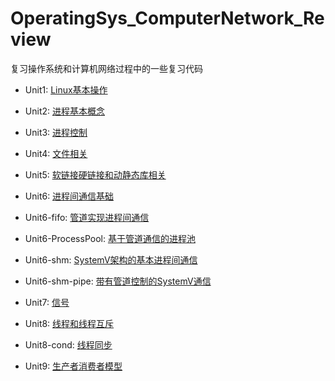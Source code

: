 # OperatingSys_ComputerNetwork_Review
复习操作系统和计算机网络过程中的一些复习代码

- Unit1: [Linux基本操作](./复习一.Linux基础知识预备.md)

- Unit2: [进程基本概念](./复习二.进程.md)

- Unit3: [进程控制](./复习三.进程控制.md)

- Unit4: [文件相关](./复习四.基础IO和文件系统.md)

- Unit5: [软链接硬链接和动静态库相关](./复习五.软硬链接和动静态库.md)

- Unit6: [进程间通信基础](./复习六.进程间通信.md)

- Unit6-fifo: [管道实现进程间通信](./复习六.进程间通信.md)

- Unit6-ProcessPool: [基于管道通信的进程池](./复习六.进程间通信.md)

- Unit6-shm: [SystemV架构的基本进程间通信](./复习六.进程间通信.md)

- Unit6-shm-pipe: [带有管道控制的SystemV通信](./复习六.进程间通信.md)

- Unit7: [信号](./复习七.信号.md)

- Unit8: [线程和线程互斥](./复习八.线程.md)

- Unit8-cond: [线程同步](./复习八.线程.md)

- Unit9: [生产者消费者模型](./复习九.生产者消费者模型.md)